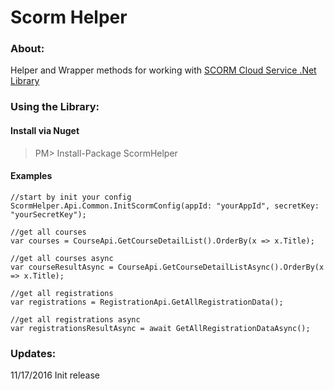 ﻿# Scorm Helper

### About:
Helper and Wrapper methods for working with [SCORM Cloud Service .Net Library](https://github.com/RusticiSoftware/SCORMCloud_NetLibrary)

### Using the Library:

#### Install via Nuget
>PM> Install-Package ScormHelper


#### Examples

```Csharp
//start by init your config
ScormHelper.Api.Common.InitScormConfig(appId: "yourAppId", secretKey: "yourSecretKey");

//get all courses
var courses = CourseApi.GetCourseDetailList().OrderBy(x => x.Title);

//get all courses async
var courseResultAsync = CourseApi.GetCourseDetailListAsync().OrderBy(x => x.Title);

//get all registrations
var registrations = RegistrationApi.GetAllRegistrationData();

//get all registrations async
var registrationsResultAsync = await GetAllRegistrationDataAsync();
```
### Updates:

11/17/2016 Init release